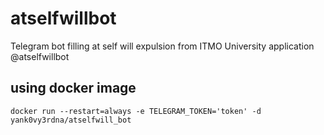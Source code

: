 # atselfwillbot

Telegram bot filling at self will expulsion from ITMO University application @atselfwillbot

## using docker image

```docker run --restart=always -e TELEGRAM_TOKEN='token' -d yank0vy3rdna/atselfwill_bot```